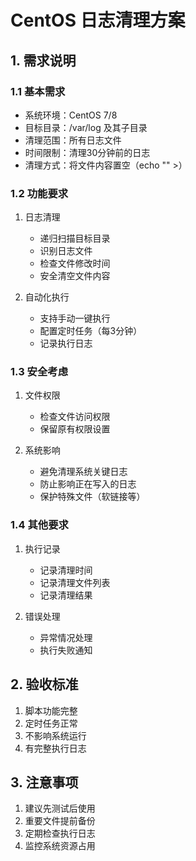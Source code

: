 # CentOS 日志清理方案

## 1. 需求说明
### 1.1 基本需求
- 系统环境：CentOS 7/8
- 目标目录：/var/log 及其子目录
- 清理范围：所有日志文件
- 时间限制：清理30分钟前的日志
- 清理方式：将文件内容置空（echo "" >）

### 1.2 功能要求
1. 日志清理
   - 递归扫描目标目录
   - 识别日志文件
   - 检查文件修改时间
   - 安全清空文件内容

2. 自动化执行
   - 支持手动一键执行
   - 配置定时任务（每3分钟）
   - 记录执行日志

### 1.3 安全考虑
1. 文件权限
   - 检查文件访问权限
   - 保留原有权限设置

2. 系统影响
   - 避免清理系统关键日志
   - 防止影响正在写入的日志
   - 保护特殊文件（软链接等）

### 1.4 其他要求
1. 执行记录
   - 记录清理时间
   - 记录清理文件列表
   - 记录清理结果

2. 错误处理
   - 异常情况处理
   - 执行失败通知

## 2. 验收标准
1. 脚本功能完整
2. 定时任务正常
3. 不影响系统运行
4. 有完整执行日志

## 3. 注意事项
1. 建议先测试后使用
2. 重要文件提前备份
3. 定期检查执行日志
4. 监控系统资源占用